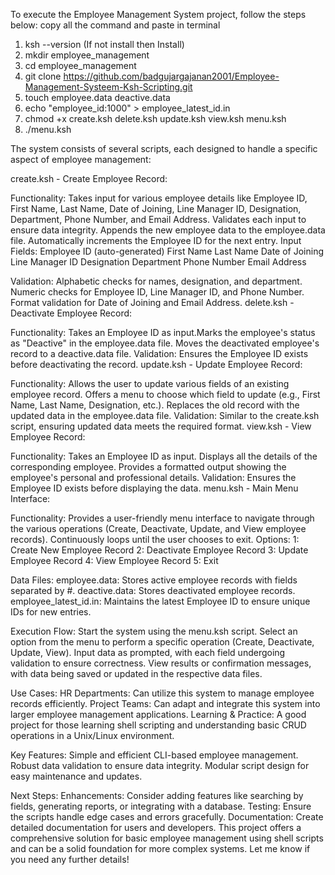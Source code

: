 To execute the Employee Management System project, follow the steps below:
copy all the command and paste in terminal
1. ksh --version (If not install then Install)
2. mkdir employee_management
3. cd employee_management
4. git clone https://github.com/badgujargajanan2001/Employee-Management-Systeem-Ksh-Scripting.git
5. touch employee.data deactive.data
6. echo "employee_id:1000" > employee_latest_id.in
7. chmod +x create.ksh delete.ksh update.ksh view.ksh menu.ksh
8. ./menu.ksh




The system consists of several scripts, each designed to handle a specific aspect of employee management:

create.ksh - Create Employee Record:

Functionality:
    Takes input for various employee details like Employee ID, First Name, Last Name, Date of Joining, Line Manager ID, Designation, Department, Phone Number, and Email Address.
    Validates each input to ensure data integrity.
    Appends the new employee data to the employee.data file.
    Automatically increments the Employee ID for the next entry.
    Input Fields:
        Employee ID (auto-generated)
        First Name
        Last Name
        Date of Joining
        Line Manager ID
        Designation
        Department
        Phone Number
        Email Address
        
Validation:
    Alphabetic checks for names, designation, and department.
    Numeric checks for Employee ID, Line Manager ID, and Phone Number.
    Format validation for Date of Joining and Email Address.
    delete.ksh - Deactivate Employee Record:

Functionality:
    Takes an Employee ID as input.Marks the employee's status as "Deactive" in the employee.data file.
    Moves the deactivated employee's record to a deactive.data file.
Validation:
    Ensures the Employee ID exists before deactivating the record.
    update.ksh - Update Employee Record:

Functionality:
    Allows the user to update various fields of an existing employee record.
    Offers a menu to choose which field to update (e.g., First Name, Last Name, Designation, etc.).
    Replaces the old record with the updated data in the employee.data file.
Validation:
    Similar to the create.ksh script, ensuring updated data meets the required format.
    view.ksh - View Employee Record:

Functionality:
    Takes an Employee ID as input.
    Displays all the details of the corresponding employee.
    Provides a formatted output showing the employee's personal and professional details.
Validation:
    Ensures the Employee ID exists before displaying the data.
    menu.ksh - Main Menu Interface:

Functionality:
    Provides a user-friendly menu interface to navigate through the various operations (Create, Deactivate, Update, and View employee records).
    Continuously loops until the user chooses to exit.
              Options:
                      1: Create New Employee Record
                      2: Deactivate Employee Record
                      3: Update Employee Record
                      4: View Employee Record
                      5: Exit

                      
Data Files:
    employee.data:
        Stores active employee records with fields separated by #.
    deactive.data:
        Stores deactivated employee records.
    employee_latest_id.in:
        Maintains the latest Employee ID to ensure unique IDs for new entries.

        
Execution Flow:
      Start the system using the menu.ksh script.
      Select an option from the menu to perform a specific operation (Create, Deactivate, Update, View).
      Input data as prompted, with each field undergoing validation to ensure correctness.
      View results or confirmation messages, with data being saved or updated in the respective data files.

      
Use Cases:
      HR Departments: Can utilize this system to manage employee records efficiently.
      Project Teams: Can adapt and integrate this system into larger employee management applications.
      Learning & Practice: A good project for those learning shell scripting and understanding basic CRUD operations in a Unix/Linux environment.

      
Key Features:
      Simple and efficient CLI-based employee management.
      Robust data validation to ensure data integrity.
      Modular script design for easy maintenance and updates.

      
Next Steps:
      Enhancements: Consider adding features like searching by fields, generating reports, or integrating with a database.
      Testing: Ensure the scripts handle edge cases and errors gracefully.
      Documentation: Create detailed documentation for users and developers.
      This project offers a comprehensive solution for basic employee management using shell scripts and can be a solid foundation for more complex systems. Let me know if you need any further details!
